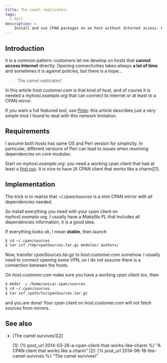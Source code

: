 ```yaml
---
title: The camel replicates!
tags:
  - Perl
description: >
    Install and use CPAN packages on an host without Internet access. On conquering hosts with a camel.
---
```


## Introduction

It is a common pattern: customers let me develop on hosts that **cannot access Internet** directly. Opening connectivities takes always **a lot of time** and sometimes it is against policies, but there is a hope...

> The camel replicates!

In this article *host.customer.com* is that kind of host, and of course it is needed a *myhost.example.org* that can connect to Internet or at least to a CPAN mirror.

<div class="alert alert-info">If you want a full featured tool, use <a href="https://metacpan.org/pod/Pinto">Pinto</a>: this article describes just a very simple trick I found to deal with this network limitation.</div>

## Requirements

<div class="alert alert-warning">I assume both hosts has same OS and Perl version for simplicity. In particular, different versions of Perl can lead to issues when resolving dependencies on core modules.</div>

Start on *myhost.example.org*: you need a working *cpan* client that had at least a [first run](http://g14n.info/2014/03/a-cpan-client-that-works-like-charm/#first-run).
It is nice to have [A CPAN client that works like a charm][1].

## Implementation

<div class="alert alert-info">The trick is to realize that <em>~/.cpan/sources</em> is a mini CPAN mirror with all dependencies needed.</div>

So install everything you need with your *cpan* client on *myhost.example.org*. I usually have a *Makefile.PL* that includes all dependencies information, it is a good idea.

If everything looks ok, I mean **stable**, then launch

```bash
$ cd ~/.cpan/sources
$ tar czf /tmp/cpanSources.tar.gz modules/ authors/
```

Now, transfer *cpanSources.tar.gz* to *host.customer.com* somehow. I usually need to connect opening some VPN, so I do not assume there is a connection between the hosts.

On *host.customer.com* make sure you have a working *cpan* client too, then

```bash
$ mkdir -p /home/unica/.cpan/sources
$ cd ~/.cpan/sources
$ tar xzf /path/to/cpanSources.tar.gz
```

and you are done! Your *cpan* client on *host.customer.com* will not fetch sources from mirrors.

<!-- TODO add CPAN mirror http if hosts can connect -->

## See also

* [The camel survives!][2]

  [1]: {% post_url 2014-03-26-a-cpan-client-that-works-like-charm %} "A CPAN client that works like a charm"
  [2]: {% post_url 2014-06-18-the-camel-survives %} "The camel survives!"


